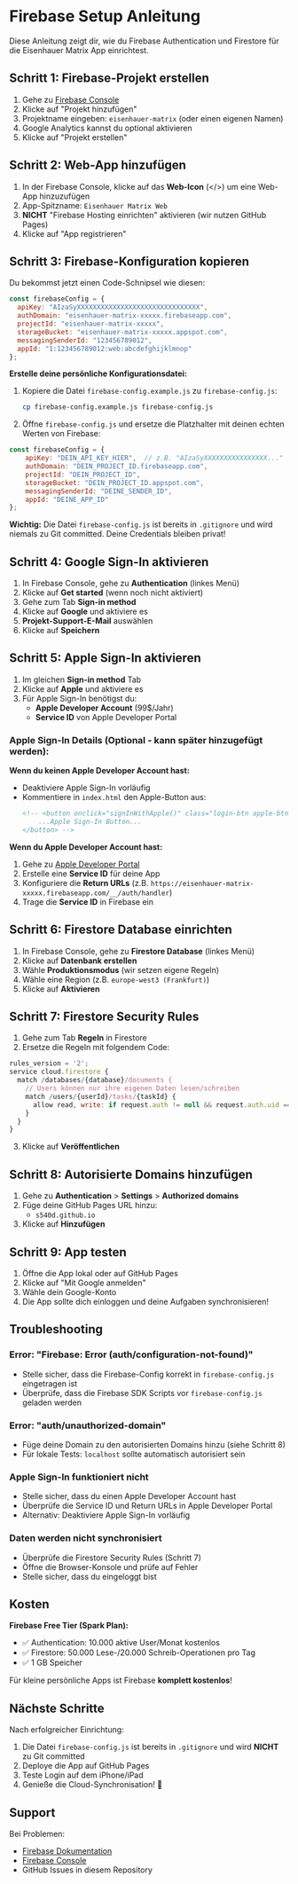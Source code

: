 # Firebase Setup Anleitung

Diese Anleitung zeigt dir, wie du Firebase Authentication und Firestore für die Eisenhauer Matrix App einrichtest.

## Schritt 1: Firebase-Projekt erstellen

1. Gehe zu [Firebase Console](https://console.firebase.google.com/)
2. Klicke auf "Projekt hinzufügen"
3. Projektname eingeben: `eisenhauer-matrix` (oder einen eigenen Namen)
4. Google Analytics kannst du optional aktivieren
5. Klicke auf "Projekt erstellen"

## Schritt 2: Web-App hinzufügen

1. In der Firebase Console, klicke auf das **Web-Icon** (</>) um eine Web-App hinzuzufügen
2. App-Spitzname: `Eisenhauer Matrix Web`
3. **NICHT** "Firebase Hosting einrichten" aktivieren (wir nutzen GitHub Pages)
4. Klicke auf "App registrieren"

## Schritt 3: Firebase-Konfiguration kopieren

Du bekommst jetzt einen Code-Schnipsel wie diesen:

```javascript
const firebaseConfig = {
  apiKey: "AIzaSyXXXXXXXXXXXXXXXXXXXXXXXXXXXXXXX",
  authDomain: "eisenhauer-matrix-xxxxx.firebaseapp.com",
  projectId: "eisenhauer-matrix-xxxxx",
  storageBucket: "eisenhauer-matrix-xxxxx.appspot.com",
  messagingSenderId: "123456789012",
  appId: "1:123456789012:web:abcdefghijklmnop"
};
```

**Erstelle deine persönliche Konfigurationsdatei:**

1. Kopiere die Datei `firebase-config.example.js` zu `firebase-config.js`:
   ```bash
   cp firebase-config.example.js firebase-config.js
   ```

2. Öffne `firebase-config.js` und ersetze die Platzhalter mit deinen echten Werten von Firebase:

```javascript
const firebaseConfig = {
    apiKey: "DEIN_API_KEY_HIER",  // z.B. "AIzaSyXXXXXXXXXXXXXXXX..."
    authDomain: "DEIN_PROJECT_ID.firebaseapp.com",
    projectId: "DEIN_PROJECT_ID",
    storageBucket: "DEIN_PROJECT_ID.appspot.com",
    messagingSenderId: "DEINE_SENDER_ID",
    appId: "DEINE_APP_ID"
};
```

**Wichtig:** Die Datei `firebase-config.js` ist bereits in `.gitignore` und wird niemals zu Git committed. Deine Credentials bleiben privat!

## Schritt 4: Google Sign-In aktivieren

1. In Firebase Console, gehe zu **Authentication** (linkes Menü)
2. Klicke auf **Get started** (wenn noch nicht aktiviert)
3. Gehe zum Tab **Sign-in method**
4. Klicke auf **Google** und aktiviere es
5. **Projekt-Support-E-Mail** auswählen
6. Klicke auf **Speichern**

## Schritt 5: Apple Sign-In aktivieren

1. Im gleichen **Sign-in method** Tab
2. Klicke auf **Apple** und aktiviere es
3. Für Apple Sign-In benötigst du:
   - **Apple Developer Account** (99$/Jahr)
   - **Service ID** von Apple Developer Portal

### Apple Sign-In Details (Optional - kann später hinzugefügt werden):

**Wenn du keinen Apple Developer Account hast:**
- Deaktiviere Apple Sign-In vorläufig
- Kommentiere in `index.html` den Apple-Button aus:
  ```html
  <!-- <button onclick="signInWithApple()" class="login-btn apple-btn">
      ...Apple Sign-In Button...
  </button> -->
  ```

**Wenn du Apple Developer Account hast:**
1. Gehe zu [Apple Developer Portal](https://developer.apple.com/account/)
2. Erstelle eine **Service ID** für deine App
3. Konfiguriere die **Return URLs** (z.B. `https://eisenhauer-matrix-xxxxx.firebaseapp.com/__/auth/handler`)
4. Trage die **Service ID** in Firebase ein

## Schritt 6: Firestore Database einrichten

1. In Firebase Console, gehe zu **Firestore Database** (linkes Menü)
2. Klicke auf **Datenbank erstellen**
3. Wähle **Produktionsmodus** (wir setzen eigene Regeln)
4. Wähle eine Region (z.B. `europe-west3 (Frankfurt)`)
5. Klicke auf **Aktivieren**

## Schritt 7: Firestore Security Rules

1. Gehe zum Tab **Regeln** in Firestore
2. Ersetze die Regeln mit folgendem Code:

```javascript
rules_version = '2';
service cloud.firestore {
  match /databases/{database}/documents {
    // Users können nur ihre eigenen Daten lesen/schreiben
    match /users/{userId}/tasks/{taskId} {
      allow read, write: if request.auth != null && request.auth.uid == userId;
    }
  }
}
```

3. Klicke auf **Veröffentlichen**

## Schritt 8: Autorisierte Domains hinzufügen

1. Gehe zu **Authentication** > **Settings** > **Authorized domains**
2. Füge deine GitHub Pages URL hinzu:
   - `s540d.github.io`
3. Klicke auf **Hinzufügen**

## Schritt 9: App testen

1. Öffne die App lokal oder auf GitHub Pages
2. Klicke auf "Mit Google anmelden"
3. Wähle dein Google-Konto
4. Die App sollte dich einloggen und deine Aufgaben synchronisieren!

## Troubleshooting

### Error: "Firebase: Error (auth/configuration-not-found)"
- Stelle sicher, dass die Firebase-Config korrekt in `firebase-config.js` eingetragen ist
- Überprüfe, dass die Firebase SDK Scripts vor `firebase-config.js` geladen werden

### Error: "auth/unauthorized-domain"
- Füge deine Domain zu den autorisierten Domains hinzu (siehe Schritt 8)
- Für lokale Tests: `localhost` sollte automatisch autorisiert sein

### Apple Sign-In funktioniert nicht
- Stelle sicher, dass du einen Apple Developer Account hast
- Überprüfe die Service ID und Return URLs in Apple Developer Portal
- Alternativ: Deaktiviere Apple Sign-In vorläufig

### Daten werden nicht synchronisiert
- Überprüfe die Firestore Security Rules (Schritt 7)
- Öffne die Browser-Konsole und prüfe auf Fehler
- Stelle sicher, dass du eingeloggt bist

## Kosten

**Firebase Free Tier (Spark Plan):**
- ✅ Authentication: 10.000 aktive User/Monat kostenlos
- ✅ Firestore: 50.000 Lese-/20.000 Schreib-Operationen pro Tag
- ✅ 1 GB Speicher

Für kleine persönliche Apps ist Firebase **komplett kostenlos**!

## Nächste Schritte

Nach erfolgreicher Einrichtung:
1. Die Datei `firebase-config.js` ist bereits in `.gitignore` und wird **NICHT** zu Git committed
2. Deploye die App auf GitHub Pages
3. Teste Login auf dem iPhone/iPad
4. Genieße die Cloud-Synchronisation! 🎉

## Support

Bei Problemen:
- [Firebase Dokumentation](https://firebase.google.com/docs)
- [Firebase Console](https://console.firebase.google.com/)
- GitHub Issues in diesem Repository
